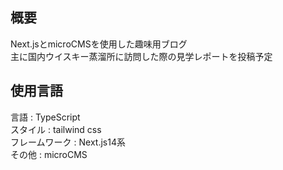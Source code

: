 ## 概要
Next.jsとmicroCMSを使用した趣味用ブログ  
主に国内ウイスキー蒸溜所に訪問した際の見学レポートを投稿予定  

## 使用言語
言語 : TypeScript  
スタイル : tailwind css  
フレームワーク : Next.js14系  
その他 : microCMS  
